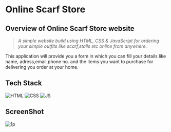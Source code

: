 # Online Scarf Store

## Overview of Online Scarf Store website

> _A simple website build using HTML, CSS & JavaScript for ordering your simple outfits like scarf,stalls etc online from anywhere._



This application will provide you a form in which you can fill your details like name, adress,email,phone no. and the items you want to purchase for delivering you order at your home.


## Tech Stack



![HTML](https://img.shields.io/badge/html5%20-%23E34F26.svg?&style=for-the-badge&logo=html5&logoColor=white)
![CSS](https://img.shields.io/badge/css3%20-%231572B6.svg?&style=for-the-badge&logo=css3&logoColor=white)
![JS](https://img.shields.io/badge/javascript%20-%23323330.svg?&style=for-the-badge&logo=javascript&logoColor=%23F7DF1E)


## ScreenShot
![1p](https://user-images.githubusercontent.com/100334178/163553010-57dd78bb-4685-40b3-b665-05a501e9f2e1.png)
